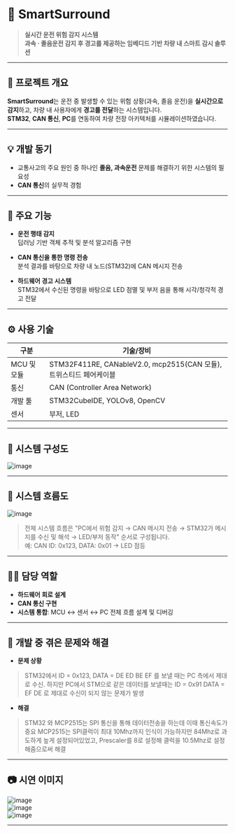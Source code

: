 # 🚗 SmartSurround

> **실시간 운전 위험 감지 시스템**  
> **과속 · 졸음운전 감지 후 경고를 제공하는 임베디드 기반 차량 내 스마트 감시 솔루션**

---

## 🧠 프로젝트 개요

**SmartSurround**는 운전 중 발생할 수 있는 위험 상황(과속, 졸음 운전)을 **실시간으로 감지**하고, 차량 내 사용자에게 **경고를 전달**하는 시스템입니다.  
**STM32**, **CAN 통신**, **PC**를 연동하여 차량 전장 아키텍처를 시뮬레이션하였습니다.

---

## 💡 개발 동기

- 교통사고의 주요 원인 중 하나인 **졸음, 과속운전** 문제를 해결하기 위한 시스템의 필요성
- **CAN 통신**의 실무적 경험

---
## 🔧 주요 기능

- **운전 행태 감지**  
  딥러닝 기반 객체 추적 및 분석 알고리즘 구현

- **CAN 통신을 통한 명령 전송**  
  분석 결과를 바탕으로 차량 내 노드(STM32)에 CAN 메시지 전송

- **하드웨어 경고 시스템**  
   STM32에서 수신된 명령을 바탕으로 LED 점멸 및 부저 음을 통해 시각/청각적 경고 전달

---

## ⚙️ 사용 기술

| 구분           | 기술/장비 |
|----------------|-----------|
| MCU 및 모듈    | STM32F411RE, CANableV2.0, mcp2515(CAN 모듈), 트위스티드 페어케이블 |
| 통신           | CAN (Controller Area Network) |
| 개발 툴        | STM32CubeIDE, YOLOv8, OpenCV |
| 센서           | 부저, LED |

---

## 🧩 시스템 구성도
![image](https://github.com/user-attachments/assets/12acc95a-8785-45d8-b3b5-d860f228798e)

---

## 🔁 시스템 흐름도
![image](https://github.com/user-attachments/assets/be53c489-e83d-401e-95ab-dcb654b36b95)
> 전체 시스템 흐름은 "PC에서 위험 감지 → CAN 메시지 전송 → STM32가 메시지를 수신 및 해석 → LED/부저 동작" 순서로 구성됩니다.  
> 예: CAN ID: 0x123, DATA: 0x01 → LED 점등

---

## 🧑‍💻 담당 역할

- **하드웨어 회로 설계**
- **CAN 통신 구현**
- **시스템 통합**: MCU ↔ 센서 ↔ PC 전체 흐름 설계 및 디버깅

---

## 🚧 개발 중 겪은 문제와 해결

- **문제 상황**
> STM32에서 ID = 0x123, DATA = DE ED BE EF 를 보낼 때는 PC 측에서 제대로 수신. 하지만 PC에서 STM으로 같은 데이터를 보낼때는 ID = 0x91  DATA = EF DE 로 제대로 수신이 되지 않는 문제가 발생
 
- **해결**
>  STM32 와 MCP2515는 SPI 통신을 통해 데이터전송을 하는데 이때 통신속도가 중요 MCP2515는 SPI클럭이 최대 10Mhz까지 인식이 가능하지만 84Mhz로 과도하게 높게 설정되어있었고, Prescaler를 8로 설정해 클럭을 10.5Mhz로 설정 해줌으로써 해결

---
## 📷 시연 이미지

![image](https://github.com/user-attachments/assets/3b589fc1-4870-452a-920a-fdf7b71b944a)<br>
![image](https://github.com/user-attachments/assets/3a059f98-ad40-4cd6-9af1-45d703363d3d)<br>
![image](https://github.com/user-attachments/assets/cc6c4bc8-89c3-4711-871e-a82e4485f5fb)


---
